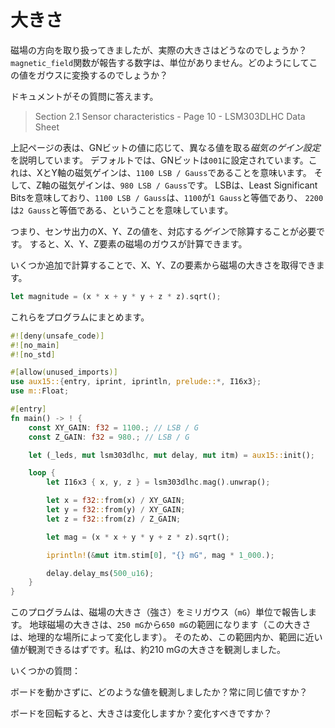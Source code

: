 <!-- # Magnitude -->

# 大きさ

<!-- 
We have been working with the direction of the magnetic field but what's its real magnitude? The
number that the `magnetic_field` function reports are unit-less. How can we convert those values to
Gauss?
 -->

磁場の方向を取り扱ってきましたが、実際の大きさはどうなのでしょうか？
`magnetic_field`関数が報告する数字は、単位がありません。どのようにしてこの値をガウスに変換するのでしょうか？

<!-- The documentation will answer that question. -->

ドキュメントがその質問に答えます。

> Section 2.1 Sensor characteristics - Page 10 - LSM303DLHC Data Sheet

<!-- 
The table in that page shows a *magnetic gain setting* that has different values according to the
values of the GN bits. By default, those GN bits are set to `001`. That means that magnetic gain of
the X and Y axes is `1100 LSB / Gauss` and the magnetic gain of the Z axis is `980 LSB / Gauss`. LSB
stands for Least Significant Bits and the `1100 LSB / Gauss` number indicates that a reading of
`1100` is equivalent to `1 Gauss`, a reading of `2200` is equivalent to 2 Gauss and so on.
 -->

上記ページの表は、GNビットの値に応じて、異なる値を取る*磁気のゲイン設定*を説明しています。
デフォルトでは、GNビットは`001`に設定されています。これは、XとY軸の磁気ゲインは、`1100 LSB / Gauss`であることを意味います。
そして、Z軸の磁気ゲインは、`980 LSB / Gauss`です。
LSBは、Least Significant Bitsを意味しており、`1100 LSB / Gauss`は、`1100`が`1 Gauss`と等価であり、
`2200`は`2 Gauss`と等価である、ということを意味しています。

<!-- 
So, what we need to do is divide the X, Y and Z values that the sensor outputs by its corresponding
*gain*. Then, we'll have the X, Y and Z components of the magnetic field in Gauss.
 -->

つまり、センサ出力のX、Y、Zの値を、対応する*ゲイン*で除算することが必要です。
すると、X、Y、Z要素の磁場のガウスが計算できます。

<!-- 
With some extra math we can retrieve the magnitude of the magnetic field from its X, Y and Z
components:
 -->

いくつか追加で計算することで、X、Y、Zの要素から磁場の大きさを取得できます。

``` rust
let magnitude = (x * x + y * y + z * z).sqrt();
```

<!-- Putting all this together in a program: -->

これらをプログラムにまとめます。

``` rust
#![deny(unsafe_code)]
#![no_main]
#![no_std]

#[allow(unused_imports)]
use aux15::{entry, iprint, iprintln, prelude::*, I16x3};
use m::Float;

#[entry]
fn main() -> ! {
    const XY_GAIN: f32 = 1100.; // LSB / G
    const Z_GAIN: f32 = 980.; // LSB / G

    let (_leds, mut lsm303dlhc, mut delay, mut itm) = aux15::init();

    loop {
        let I16x3 { x, y, z } = lsm303dlhc.mag().unwrap();

        let x = f32::from(x) / XY_GAIN;
        let y = f32::from(y) / XY_GAIN;
        let z = f32::from(z) / Z_GAIN;

        let mag = (x * x + y * y + z * z).sqrt();

        iprintln!(&mut itm.stim[0], "{} mG", mag * 1_000.);

        delay.delay_ms(500_u16);
    }
}
```

<!-- 
This program will report the magnitude (strength) of the magnetic field in milligauss (`mG`). The
magnitude of the Earth's magnetic field is in the range of `250 mG` to `650 mG` (the magnitude
varies depending on your geographical location) so you should see a value in that range or close to
that range -- I see a magnitude of around 210 mG.
 -->

このプログラムは、磁場の大きさ（強さ）をミリガウス（`mG`）単位で報告します。
地球磁場の大きさは、`250 mG`から`650 mG`の範囲になります（この大きさは、地理的な場所によって変化します）。
そのため、この範囲内か、範囲に近い値が観測できるはずです。私は、約210 mGの大きさを観測しました。

<!-- Some questions: -->

いくつかの質問：

<!-- Without moving the board, what value do you see? Do you always see the same value? -->

ボードを動かさずに、どのような値を観測しましたか？常に同じ値ですか？

<!-- If you rotate the board, does the magnitude change? Should it change? -->

ボードを回転すると、大きさは変化しますか？変化すべきですか？
